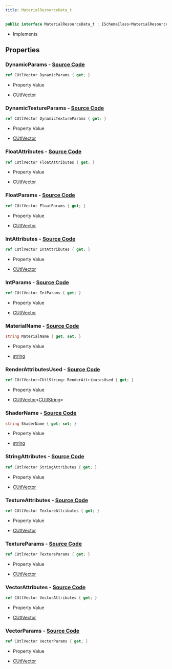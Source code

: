 ```yaml
---
title: MaterialResourceData_t
---
```


```csharp
public interface MaterialResourceData_t : ISchemaClass<MaterialResourceData_t>, ISchemaField, ISchemaClass, INativeHandle
```

- Implements

## Properties

### **DynamicParams** - [Source Code](https://github.com/swiftly-solution/swiftlys2/blob/main/managed/src/SwiftlyS2.Generated/Schemas/Interfaces/MaterialResourceData_t.cs#L33)

```csharp
ref CUtlVector DynamicParams { get; }
```

- Property Value

- [CUtlVector](/docs/api/)

### **DynamicTextureParams** - [Source Code](https://github.com/swiftly-solution/swiftlys2/blob/main/managed/src/SwiftlyS2.Generated/Schemas/Interfaces/MaterialResourceData_t.cs#L36)

```csharp
ref CUtlVector DynamicTextureParams { get; }
```

- Property Value

- [CUtlVector](/docs/api/)

### **FloatAttributes** - [Source Code](https://github.com/swiftly-solution/swiftlys2/blob/main/managed/src/SwiftlyS2.Generated/Schemas/Interfaces/MaterialResourceData_t.cs#L42)

```csharp
ref CUtlVector FloatAttributes { get; }
```

- Property Value

- [CUtlVector](/docs/api/)

### **FloatParams** - [Source Code](https://github.com/swiftly-solution/swiftlys2/blob/main/managed/src/SwiftlyS2.Generated/Schemas/Interfaces/MaterialResourceData_t.cs#L24)

```csharp
ref CUtlVector FloatParams { get; }
```

- Property Value

- [CUtlVector](/docs/api/)

### **IntAttributes** - [Source Code](https://github.com/swiftly-solution/swiftlys2/blob/main/managed/src/SwiftlyS2.Generated/Schemas/Interfaces/MaterialResourceData_t.cs#L39)

```csharp
ref CUtlVector IntAttributes { get; }
```

- Property Value

- [CUtlVector](/docs/api/)

### **IntParams** - [Source Code](https://github.com/swiftly-solution/swiftlys2/blob/main/managed/src/SwiftlyS2.Generated/Schemas/Interfaces/MaterialResourceData_t.cs#L21)

```csharp
ref CUtlVector IntParams { get; }
```

- Property Value

- [CUtlVector](/docs/api/)

### **MaterialName** - [Source Code](https://github.com/swiftly-solution/swiftlys2/blob/main/managed/src/SwiftlyS2.Generated/Schemas/Interfaces/MaterialResourceData_t.cs#L16)

```csharp
string MaterialName { get; set; }
```

- Property Value

- [string](https://learn.microsoft.com/dotnet/api/system.string)

### **RenderAttributesUsed** - [Source Code](https://github.com/swiftly-solution/swiftlys2/blob/main/managed/src/SwiftlyS2.Generated/Schemas/Interfaces/MaterialResourceData_t.cs#L53)

```csharp
ref CUtlVector<CUtlString> RenderAttributesUsed { get; }
```

- Property Value

- [CUtlVector](/docs/api/-1)<[CUtlString](/docs/api/shared/natives/cutlstring)>

### **ShaderName** - [Source Code](https://github.com/swiftly-solution/swiftlys2/blob/main/managed/src/SwiftlyS2.Generated/Schemas/Interfaces/MaterialResourceData_t.cs#L18)

```csharp
string ShaderName { get; set; }
```

- Property Value

- [string](https://learn.microsoft.com/dotnet/api/system.string)

### **StringAttributes** - [Source Code](https://github.com/swiftly-solution/swiftlys2/blob/main/managed/src/SwiftlyS2.Generated/Schemas/Interfaces/MaterialResourceData_t.cs#L51)

```csharp
ref CUtlVector StringAttributes { get; }
```

- Property Value

- [CUtlVector](/docs/api/)

### **TextureAttributes** - [Source Code](https://github.com/swiftly-solution/swiftlys2/blob/main/managed/src/SwiftlyS2.Generated/Schemas/Interfaces/MaterialResourceData_t.cs#L48)

```csharp
ref CUtlVector TextureAttributes { get; }
```

- Property Value

- [CUtlVector](/docs/api/)

### **TextureParams** - [Source Code](https://github.com/swiftly-solution/swiftlys2/blob/main/managed/src/SwiftlyS2.Generated/Schemas/Interfaces/MaterialResourceData_t.cs#L30)

```csharp
ref CUtlVector TextureParams { get; }
```

- Property Value

- [CUtlVector](/docs/api/)

### **VectorAttributes** - [Source Code](https://github.com/swiftly-solution/swiftlys2/blob/main/managed/src/SwiftlyS2.Generated/Schemas/Interfaces/MaterialResourceData_t.cs#L45)

```csharp
ref CUtlVector VectorAttributes { get; }
```

- Property Value

- [CUtlVector](/docs/api/)

### **VectorParams** - [Source Code](https://github.com/swiftly-solution/swiftlys2/blob/main/managed/src/SwiftlyS2.Generated/Schemas/Interfaces/MaterialResourceData_t.cs#L27)

```csharp
ref CUtlVector VectorParams { get; }
```

- Property Value

- [CUtlVector](/docs/api/)

